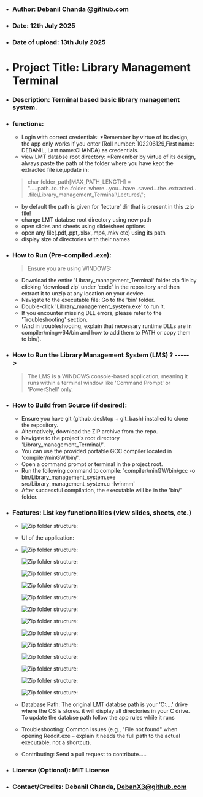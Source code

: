 * ### Author: Debanil Chanda @github.com
* ### Date: 12th July 2025
* ### Date of upload: 13th July 2025

* # Project Title: Library Management Terminal
* ### Description: Terminal based basic library management system.

* ### functions:
   * Login with correct credentials: *Remember by virtue of its design, the app only works if you enter (Roll number: 102206129,First name: DEBANIL, Last name:CHANDA) as credentials.
   * view LMT databse root directory: *Remember by virtue of its design, always paste the path of the folder where you have kept the extracted file i.e,update in:
   >char folder_path[MAX_PATH_LENGTH] = ".....path..to..the..folder..where...you...have..saved...the..extracted...file\\Library_management_Terminal\\Lectures\\";
   * by default the path is given for 'lecture' dir that is present in this .zip file!
   * change LMT databse  root directory using new path
   * open slides and sheets using slide/sheet options
   * open any file(.pdf,.ppt,.xlsx,.mp4,.mkv etc)  using its path
   * display size of directories with their names


* ### How to Run (Pre-compiled .exe):

   > Ensure you are using WINDOWS:
   * Download the entire 'Library_management_Terminal' folder zip file by clicking 'download zip' under 'code' in the repository and then extract it to unzip at any location on your device.
   * Navigate to the executable file: Go to the 'bin' folder.
   * Double-click 'Library_management_system.exe' to run it.
   * If you encounter missing DLL errors, please refer to the 'Troubleshooting' section.
   * (And in troubleshooting, explain that necessary runtime DLLs are in compiler/mingw64/bin and how to add them to PATH or copy them to bin/).


* ### How to Run the Library Management System (LMS) ? ----->
   >The LMS is a WINDOWS console-based application, meaning it runs within a terminal window like 'Command Prompt' or 'PowerShell' only.


* ### How to Build from Source (if desired):

   * Ensure you have git (github_desktop + git_bash) installed to clone the repository.
   * Alternatively, download the ZIP archive from the repo.
   * Navigate to the project's root directory 'Library_management_Terminal/'.
   * You can use the provided portable GCC compiler located in 'compiler/minGW/bin/'.
   * Open a command prompt or terminal in the project root.
   * Run the following command to compile: 'compiler/minGW/bin/gcc -o bin/Library_management_system.exe src/Library_management_system.c -lwinmm'
   * After successful compilation, the executable will be in the 'bin/' folder.


* ### Features: List key functionalities (view slides, sheets, etc.)

   * ![Zip folder structure:](https://github.com/Debanx3/Library_mangement_Terminal/blob/main/Folder_structure.png "Folder structure for LMT")

   * UI of the application:
   * 
        ![Zip folder structure:](https://github.com/Debanx3/Library_mangement_Terminal/blob/main/resources/1.jpg "Folder structure for LMT")
 
       ![Zip folder structure:](https://github.com/Debanx3/Library_mangement_Terminal/blob/main/resources/2.jpg "Folder structure for LMT")
 
       ![Zip folder structure:](https://github.com/Debanx3/Library_mangement_Terminal/blob/main/resources/3.jpg "Folder structure for LMT")
 
       ![Zip folder structure:](https://github.com/Debanx3/Library_mangement_Terminal/blob/main/resources/4.jpg "Folder structure for LMT")
 
       ![Zip folder structure:](https://github.com/Debanx3/Library_mangement_Terminal/blob/main/resources/5.jpg "Folder structure for LMT")
 
       ![Zip folder structure:](https://github.com/Debanx3/Library_mangement_Terminal/blob/main/resources/6.jpg "Folder structure for LMT")
 
       ![Zip folder structure:](https://github.com/Debanx3/Library_mangement_Terminal/blob/main/resources/7.jpg "Folder structure for LMT")
 
       ![Zip folder structure:](https://github.com/Debanx3/Library_mangement_Terminal/blob/main/resources/8.jpg "Folder structure for LMT")
 
       ![Zip folder structure:](https://github.com/Debanx3/Library_mangement_Terminal/blob/main/resources/9.jpg "Folder structure for LMT")
 
       ![Zip folder structure:](https://github.com/Debanx3/Library_mangement_Terminal/blob/main/resources/10.jpg "Folder structure for LMT")
 
       ![Zip folder structure:](https://github.com/Debanx3/Library_mangement_Terminal/blob/main/resources/11.jpg "Folder structure for LMT")
 
       ![Zip folder structure:](https://github.com/Debanx3/Library_mangement_Terminal/blob/main/resources/12.jpg "Folder structure for LMT")
 
       ![Zip folder structure:](https://github.com/Debanx3/Library_mangement_Terminal/blob/main/resources/13.jpg "Folder structure for LMT")
     
       
   * Database Path: The original LMT databse path is your 'C:\....' drive where the OS is stores. it will display all directories in your C drive. To update the databse path follow the app       rules while it runs
   * Troubleshooting: Common issues (e.g., "File not found" when opening Reddit.exe – explain it needs the full path to the actual executable, not a shortcut).
   * Contributing: Send a pull request to contribute.....


* ### License (Optional): MIT License
* ### Contact/Credits: Debanil Chanda, [DebanX3@github.com](mailto:debanx3@github.com)



